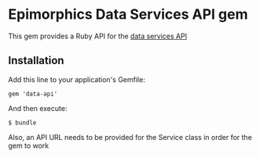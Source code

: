 # Epimorphics Data Services API gem

This gem provides a Ruby API for the [data services API](https://github.com/epimorphics/data-API/wiki)

## Installation

Add this line to your application's Gemfile:

    gem 'data-api'

And then execute:

    $ bundle

Also, an API URL needs to be provided for the Service class in order for the gem to work